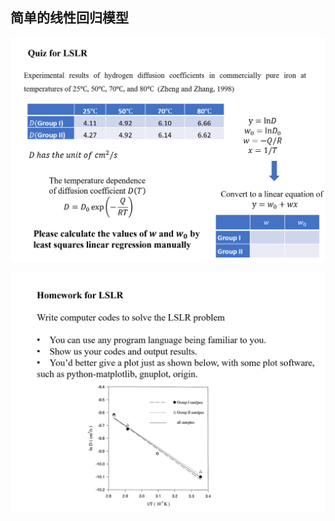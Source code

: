 ## 简单的线性回归模型

![](https://raw.githubusercontent.com/liuyunhaozz/image/main/img/20210719175059.png)



![](https://raw.githubusercontent.com/liuyunhaozz/image/main/img/20210719175123.png)